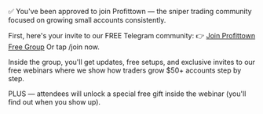 ✅ You've been approved to join Profittown — the sniper trading community focused on growing small accounts consistently\.

First, here's your invite to our FREE Telegram community:
👉 [Join Profittown Free Group](%Link%)
Or tap /join now\.

Inside the group, you'll get updates, free setups, and exclusive invites to our free webinars where we show how traders grow $50\+ accounts step by step\.

PLUS — attendees will unlock a special free gift inside the webinar \(you'll find out when you show up\)\.